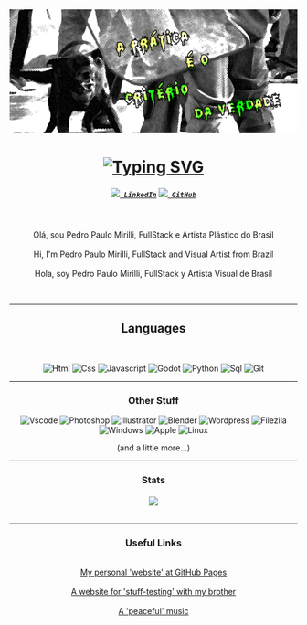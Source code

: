 <div class="body" align="center"><div class="divao"><img src="banner.png" class="teste"></div>

<h1 align="center" class="hello">
  <a href="https://git.io/typing-svg"><img src="https://readme-typing-svg.demolab.com?font=Fira+Code&size=32&duration=4000&pause=200&color=F7F7F7&center=true&vCenter=true&random=false&width=435&lines=Ol%C3%A1%2C+Camarada!;I'm+Pedro+Paulo+Mirilli;encantado+de+conocerte" alt="Typing SVG" /></a>
</h1>

<h5 align="center">
  <code><a href="https://www.linkedin.com/in/pedro-paulo-mirilli-742092b0/" title="LinkedIn Profile"><img width="22" src="https://cdn.jsdelivr.net/gh/devicons/devicon/icons/linkedin/linkedin-original.svg"> LinkedIn</a></code>
  <code><a href="https://github.com/xofen" title="HackerRank Profile"><img width="22" src="https://cdn.jsdelivr.net/gh/devicons/devicon/icons/github/github-original-wordmark.svg""> GitHub</a></code>
</h5>
<br>
<p align="center">
  Olá, sou Pedro Paulo Mirilli, FullStack e Artista Plástico do Brasil<br><br>Hi, I'm Pedro Paulo Mirilli, FullStack and Visual Artist from Brazil<br><br>Hola, soy Pedro Paulo Mirilli, FullStack y Artista Visual de Brasil<br></p>
<br>
<hr>
<h2 align="center">Languages</h2>
<br>
<p align="center">
  <img title="Html" height="45" src="https://cdn.jsdelivr.net/gh/devicons/devicon/icons/html5/html5-original.svg">
  <img title="Css" height="45" src="https://cdn.jsdelivr.net/gh/devicons/devicon/icons/css3/css3-original.svg">
  <img title="Javascript" height="45" src="https://cdn.jsdelivr.net/gh/devicons/devicon/icons/javascript/javascript-original.svg">
  <img title="Godot" height="45" src="https://cdn.jsdelivr.net/gh/devicons/devicon/icons/godot/godot-original.svg">
  <img title="Python" height="45" src="https://cdn.jsdelivr.net/gh/devicons/devicon/icons/python/python-original.svg">
  <img title="Sql" height="45" src="https://cdn.jsdelivr.net/gh/devicons/devicon/icons/mysql/mysql-original.svg">
  <img title="Git" height="45" src="https://cdn.jsdelivr.net/gh/devicons/devicon/icons/git/git-original.svg">
</p>
<hr>
<h3 align="center">Other Stuff</h3>
<p align="center">
  <img title="Vscode" height="30" src="https://cdn.jsdelivr.net/gh/devicons/devicon/icons/vscode/vscode-original.svg">
  <img title="Photoshop" height="30" src="https://cdn.jsdelivr.net/gh/devicons/devicon/icons/photoshop/photoshop-plain.svg">
  <img title="Illustrator" height="30" src="https://cdn.jsdelivr.net/gh/devicons/devicon/icons/illustrator/illustrator-plain.svg">
  <img title="Blender" height="30" src="https://cdn.jsdelivr.net/gh/devicons/devicon/icons/blender/blender-original.svg">
  <img title="Wordpress" height="30" src="https://cdn.jsdelivr.net/gh/devicons/devicon/icons/wordpress/wordpress-plain.svg">
  <img title="Filezila" height="30" src="https://cdn.jsdelivr.net/gh/devicons/devicon/icons/filezilla/filezilla-plain.svg">
  <img title="Windows" height="30" src="https://cdn.jsdelivr.net/gh/devicons/devicon/icons/windows8/windows8-original.svg" />
  <img title="Apple" height="30" src="https://cdn.jsdelivr.net/gh/devicons/devicon/icons/apple/apple-original.svg">
  <img title="Linux" height="30" src="https://cdn.jsdelivr.net/gh/devicons/devicon/icons/linux/linux-original.svg">
</p>
<p align="center">(and a little more...)</p>
<hr>

<h3 align="center">Stats</h3>
<p align=center>
  <div align=center>
    <a href="https://github.com/xofen/github-readme-stats">
      <img height=200 align="center" src="https://github-readme-stats.vercel.app/api/top-langs/?username=xofen&title_color=61dafb&text_color=ffffff&icon_color=61dafb&bg_color=20232a&langs_count=8&layout=compact&border_color=61dafb&hide_border=true&size_weight=0.5&count_weight=0.5" />
    </a>
  </div>
  <br>

</p>

<hr>

<h3 align="center">Useful Links</h3>
<br>
<div align="center">
<a href="https://xofen.github.io/portfolio/">My personal 'website' at GitHub Pages</a><br><br>
<a href="https://mirilli-test-site.tech">A website for 'stuff-testing' with my brother</a><br><br>
<a href="https://www.youtube.com/watch?v=LIWRydRgqyA">A 'peaceful' music</a>
</div>
<br>
</div>
